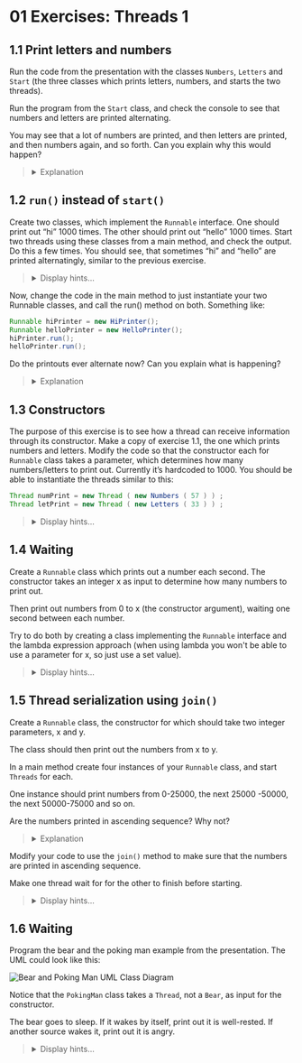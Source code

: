 # 01 Exercises: Threads 1

## 1.1 Print letters and numbers

Run the code from the presentation with the classes `Numbers`, `Letters` and `Start` (the three classes which prints letters, numbers, and starts the two threads).

Run the program from the `Start` class, and check the console to see that numbers and letters are printed alternating.

You may see that a lot of numbers are printed, and then letters are printed, and then numbers again, and so forth. Can you explain why this would happen?

<blockquote>
<details>
<summary>Explanation</summary>
  <p>The time scheduler assigns time to a single thread for an amount of time. We have no control over this, and the amount of time might vary for each execution of the program. As such, sometimes we might see many numbers in a row before letter, or vice versa. And other times only a few numbers before letters are printed, or vice versa.</p>
</details>
</blockquote>

## 1.2 `run()` instead of `start()`

Create two classes, which implement the `Runnable` interface. One should print out “hi” 1000 times. The other should print out “hello” 1000 times. Start two threads using these classes from a main method, and check the output. Do this a few times. You should see, that sometimes “hi” and “hello” are printed alternatingly, similar to the previous exercise.

<blockquote>
<details>
<summary>Display hints...</summary>
<p>Printing out "hi" and "hello" 1000 times should be trivial (use any type of loop). To create a class that implements <code>Runnable</code> simply ensure that you put your logic for printing 1000 times into the <code>.run()</code> method of that class.</p>
<details>
<summary>Display solution...</summary>

```java
public class HiPrinter implements Runnable
{
  @Override
  public void run()
  {
    for(int i = 0; i < 1000; i++)
    {
      System.out.println("hi");
    }
  }
}

public class HelloPrinter implements Runnable
{
  @Override
  public void run()
  {
    for(int i = 0; i < 1000; i++)
    {
      System.out.println("hello");
    }
  }
}

public class Test
{
  public static void main(String[] args)
  {
    Runnable hiPrinter = new HiPrinter();
    Runnable helloPrinter = new HelloPrinter();
    Thread thread1 = new Thread(hiPrinter);
    Thread thread2 = new Thread(helloPrinter);
    thread1.start();
    thread2.start();
  }
}
```

</details>
</details>

</blockquote>

Now, change the code in the main method to just instantiate your two Runnable classes, and call the run() method on both. Something like:

```java
Runnable hiPrinter = new HiPrinter();
Runnable helloPrinter = new HelloPrinter();
hiPrinter.run();
helloPrinter.run();
```

Do the printouts ever alternate now? Can you explain what is happening?

<blockquote>
<details>
<summary>Explanation</summary>
  <p>Remember that using <code>.run()</code> directly is no different than calling any other method.
  Therefore, no multithreading happens, and the code runs sequentially, just as expected.
  In order to use threads, remember to create a <code>Thread</code> object first</p>
</details>
</blockquote>

## 1.3 Constructors

The purpose of this exercise is to see how a thread can receive information through its constructor.
Make a copy of exercise 1.1, the one which prints numbers and letters. Modify the code so that the constructor each for `Runnable` class takes a parameter, which determines how many numbers/letters to print out. 
Currently it’s hardcoded to 1000. You should be able to instantiate the threads similar to this:
```java
Thread numPrint = new Thread ( new Numbers ( 57 ) ) ;
Thread letPrint = new Thread ( new Letters ( 33 ) ) ;
```

<blockquote>
<details>
<summary>Display hints...</summary>
<p>Introduce an integer attribute in the <code>Numbers</code> and <code>Letters</code> class and initialize it in the constructor.</p>
<details>
<summary>Display solution...</summary>

```java
public class Letters implements Runnable
{
    
    private int iterations;

    public Letters(int iterations) 
    {
        this.iterations = iterations;
    }

    @Override public void run()
    {
        while(true)
        {
            for (int i = 0; i < iterations; i++)
            {
                System.out.println((char) (i+97));
            }
        }
    }
}

public class Numbers implements Runnable
{
    
    private int iterations;

    public Numbers(int iterations) 
    {
        this.iterations = iterations;
    }

    @Override public void run()
    {
        while(true)
        {
            for (int i = 0; i < iterations; i++)
            {
                System.out.println(i);
            }
        }
    }
}

public class Test
{
  public static void main(String[] args)
  {
    Thread numPrint = new Thread ( new Numbers ( 57 ) ) ;
    Thread letPrint = new Thread ( new Letters ( 33 ) ) ;
    numPrint.start();
    letPrint.start();
  }
}
```

</details>
</details>

</blockquote>

## 1.4 Waiting

Create a `Runnable` class which prints out a number each second. The constructor takes an integer x as input to determine how many numbers to print out.

Then print out numbers from 0 to x (the constructor argument), waiting one second between each number.

Try to do both by creating a class implementing the `Runnable` interface and the lambda expression approach (when using lambda you won't be able to use a parameter for x, so just use a set value).

<blockquote>
<details>
<summary>Display hints...</summary>
<p>In order to wait, use the <code>Thread.sleep()</code>. This method waits a number of milliseconds given as argument.
Be aware that the method has <code>Exceptions</code> that need to be handled with <code>try/catch</code> or passed on. 

</p>
<p>To use lambda expressions, remember that it is equivalent to using an anonymous class for the <code>Thread</code> constructor. 
The constructor expects a class that implements the <code>Runnable</code> interface, and as such, you can create an implementation on the spot.</p>
<details>
<summary>Display solution...</summary>

```java
public class WaitPrinter implements Runnable
{

    private int x;

    public WaitPrinter(int x)
    {
        this.x = x;
    }

    @Override
    public void run()
    {
        for (int i = 0; i < x; i++)
        {
            System.out.println(i);
            try
            {
                Thread.sleep(1000);
            }
            catch (InterruptedException e)
            {
                e.printStackTrace();
            }
        }
    }
}

public class Test
{
    public static void main(String[] args)
    {
        Thread waitPrinter = new Thread(new WaitPrinter(10));
        waitPrinter.start();

        // Lambda expression implementation that does the same, except it uses a set value '10' in the for loop
        Thread waitPrinterLambda = new Thread(() -> {
            for (int i = 0; i < 10; i++)
            {
                System.out.println(i);
                try
                {
                    Thread.sleep(1000);
                }
                catch (InterruptedException e)
                {
                    e.printStackTrace();
                }
            }
        });
        waitPrinterLambda.start();
    }
}
```

</details>
</details>

</blockquote>

## 1.5 Thread serialization using `join()`

Create a `Runnable` class, the constructor for which should take two integer parameters, x and y. 

The class should then print out the numbers from x to y. 

In a main method create four instances of your `Runnable` class, and start `Threads` for each. 

One instance should print numbers from 0-25000, the next 25000 -50000, the next 50000-75000 and so on.

Are the numbers printed in ascending sequence? Why not?

<blockquote>
<details>
<summary>Explanation</summary>
  <p>You are starting the 4 <code>Threads</code> at the same time. As such, they will run interchangeably instead of waiting for each other.</p>
</details>
</blockquote>

Modify your code to use the `join()` method to make sure that the numbers are printed in ascending sequence.

Make one thread wait for for the other to finish before starting.

<blockquote>
<details>
<summary>Display hints...</summary>
<p>In order to wait for one thread to finish, you need to stop the execution of the <code>main</code> method, so it doesn't start the next thread until the first one finishes.

This is exactly what the <code>join()</code> method does. The method must be invoked from somewhere, and that somewhere will then wait until the thread upon which it is called finishes.

In other words, you must start the first thread from the main method, and then immediately put the main method into wait mode, using <code>join()</code> before it starts the next thread, and so on. </p>
<details>
<summary>Display solution...</summary>

```java

public class Range implements Runnable
{

    private int x, y;

    public Range(int x, int y)
    {
        this.x = x;
        this.y = y;
    }

    @Override
    public void run()
    {
        for (int i = x; i < y; i++)
        {
            System.out.println(i);
        }
    }
}


public class Test
{
    public static void main(String[] args) throws InterruptedException {
        Thread range1 = new Thread(new Range(0, 25000));
        Thread range2 = new Thread(new Range(25000, 50000));
        Thread range3 = new Thread(new Range(50000, 75000));
        Thread range4 = new Thread(new Range(75000, 100000));
        range1.start();
        range1.join();
        range2.start();
        range2.join();
        range3.start();
        range3.join();
        range4.start();
        range4.join();
    }
}

```

</details>
</details>

</blockquote>

## 1.6 Waiting
Program the bear and the poking man example from the presentation. The UML could look like this:

![Bear and Poking Man UML Class Diagram](https://github.com/MichaelViuff/SDJ2/blob/main/01%20Threads%201/Images/Billede1.png)

Notice that the `PokingMan` class takes a `Thread`, not a `Bear`, as input for the constructor.

The bear goes to sleep. If it wakes by itself, print out it is well-rested. If another source wakes it, print out it is angry.

<blockquote>
<details>
<summary>Display hints...</summary>
<p>Start by making the <code>Bear</code> class. The <code>run()</code> method must sleep for an amount of time </p>
<details>
<summary>Display solution...</summary>

```java

```

</details>
</details>

</blockquote>

